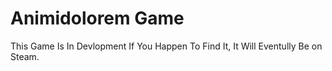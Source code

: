 # Animidolorem Game

This Game Is In Devlopment If You Happen To Find It, It Will Eventully Be on Steam.

